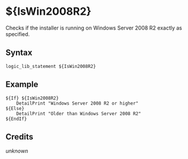 # ${IsWin2008R2}

Checks if the installer is running on Windows Server 2008 R2 exactly as specified.

## Syntax

    logic_lib_statement ${IsWin2008R2}

## Example

    ${If} ${IsWin2008R2}
        DetailPrint "Windows Server 2008 R2 or higher"
    ${Else}
        DetailPrint "Older than Windows Server 2008 R2"
    ${EndIf}

## Credits

*unknown*
